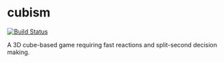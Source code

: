 cubism
======
[![Build Status](http://img.shields.io/travis/avp/cubism.svg)](https://travis-ci.org/avp/cubism)


A 3D cube-based game requiring fast reactions and split-second decision making.
